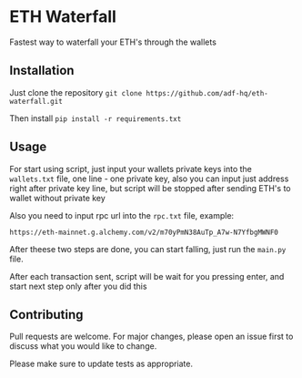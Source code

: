 # ETH Waterfall

Fastest way to waterfall your ETH's through the wallets

## Installation

Just clone the repository ```git clone https://github.com/adf-hq/eth-waterfall.git``` 

Then install ```pip install -r requirements.txt```

## Usage

For start using script, just input your wallets private keys into the ```wallets.txt``` file, one line - one private key, also you can input just address right after private key line, but script will be stopped after sending ETH's to wallet without private key

Also you need to input rpc url into the ```rpc.txt``` file, example: 

```https://eth-mainnet.g.alchemy.com/v2/m70yPmN38AuTp_A7w-N7YfbgMWNF0```

After theese two steps are done, you can start falling, just run the ```main.py``` file.

After each transaction sent, script will be wait for you pressing enter, and start next step only after you did this

## Contributing

Pull requests are welcome. For major changes, please open an issue first
to discuss what you would like to change.

Please make sure to update tests as appropriate.
